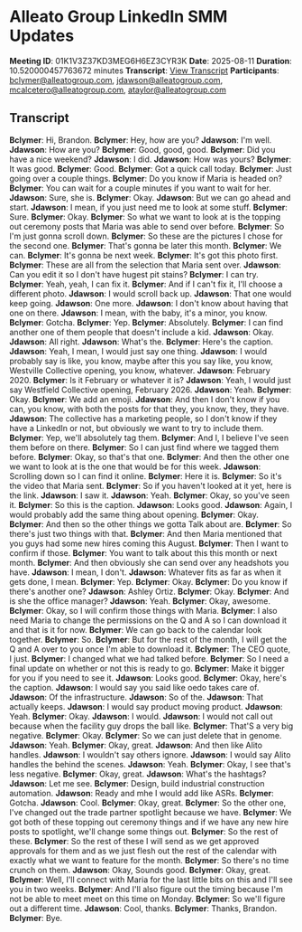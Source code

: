 # Alleato Group LinkedIn SMM Updates
**Meeting ID**: 01K1V3Z37KD3MEG6H6EZ3CYR3K
**Date**: 2025-08-11
**Duration**: 10.520000457763672 minutes
**Transcript**: [View Transcript](https://app.fireflies.ai/view/01K1V3Z37KD3MEG6H6EZ3CYR3K)
**Participants**: bclymer@alleatogroup.com, jdawson@alleatogroup.com, mcalcetero@alleatogroup.com, ataylor@alleatogroup.com

## Transcript
**Bclymer**: Hi, Brandon.
**Bclymer**: Hey, how are you?
**Jdawson**: I'm well.
**Jdawson**: How are you?
**Bclymer**: Good, good, good.
**Bclymer**: Did you have a nice weekend?
**Jdawson**: I did.
**Jdawson**: How was yours?
**Bclymer**: It was good.
**Bclymer**: Good.
**Bclymer**: Got a quick call today.
**Bclymer**: Just going over a couple things.
**Bclymer**: Do you know if Maria is headed on?
**Bclymer**: You can wait for a couple minutes if you want to wait for her.
**Jdawson**: Sure, she is.
**Bclymer**: Okay.
**Jdawson**: But we can go ahead and start.
**Jdawson**: I mean, if you just need me to look at some stuff.
**Bclymer**: Sure.
**Bclymer**: Okay.
**Bclymer**: So what we want to look at is the topping out ceremony posts that Maria was able to send over before.
**Bclymer**: So I'm just gonna scroll down.
**Bclymer**: So these are the pictures I chose for the second one.
**Bclymer**: That's gonna be later this month.
**Bclymer**: We can.
**Bclymer**: It's gonna be next week.
**Bclymer**: It's got this photo first.
**Bclymer**: These are all from the selection that Maria sent over.
**Jdawson**: Can you edit it so I don't have hugest pit stains?
**Bclymer**: I can try.
**Bclymer**: Yeah, yeah, I can fix it.
**Bclymer**: And if I can't fix it, I'll choose a different photo.
**Jdawson**: I would scroll back up.
**Jdawson**: That one would keep going.
**Jdawson**: One more.
**Jdawson**: I don't know about having that one on there.
**Jdawson**: I mean, with the baby, it's a minor, you know.
**Bclymer**: Gotcha.
**Bclymer**: Yep.
**Bclymer**: Absolutely.
**Bclymer**: I can find another one of them people that doesn't include a kid.
**Jdawson**: Okay.
**Jdawson**: All right.
**Jdawson**: What's the.
**Bclymer**: Here's the caption.
**Jdawson**: Yeah, I mean, I would just say one thing.
**Jdawson**: I would probably say is like, you know, maybe after this you say like, you know, Westville Collective opening, you know, whatever.
**Jdawson**: February 2020.
**Bclymer**: Is it February or whatever it is?
**Jdawson**: Yeah, I would just say Westfield Collective opening, February 2026.
**Jdawson**: Yeah.
**Bclymer**: Okay.
**Bclymer**: We add an emoji.
**Jdawson**: And then I don't know if you can, you know, with both the posts for that they, you know, they, they have.
**Jdawson**: The collective has a marketing people, so I don't know if they have a LinkedIn or not, but obviously we want to try to include them.
**Bclymer**: Yep, we'll absolutely tag them.
**Bclymer**: And I, I believe I've seen them before on there.
**Bclymer**: So I can just find where we tagged them before.
**Bclymer**: Okay, so that's that one.
**Bclymer**: And then the other one we want to look at is the one that would be for this week.
**Jdawson**: Scrolling down so I can find it online.
**Bclymer**: Here it is.
**Bclymer**: So it's the video that Maria sent.
**Bclymer**: So if you haven't looked at it yet, here is the link.
**Jdawson**: I saw it.
**Jdawson**: Yeah.
**Bclymer**: Okay, so you've seen it.
**Bclymer**: So this is the caption.
**Jdawson**: Looks good.
**Jdawson**: Again, I would probably add the same thing about opening.
**Bclymer**: Okay.
**Bclymer**: And then so the other things we gotta Talk about are.
**Bclymer**: So there's just two things with that.
**Bclymer**: And then Maria mentioned that you guys had some new hires coming this August.
**Bclymer**: Then I want to confirm if those.
**Bclymer**: You want to talk about this this month or next month.
**Bclymer**: And then obviously she can send over any headshots you have.
**Jdawson**: I mean, I don't.
**Jdawson**: Whatever fits as far as when it gets done, I mean.
**Bclymer**: Yep.
**Bclymer**: Okay.
**Bclymer**: Do you know if there's another one?
**Jdawson**: Ashley Ortiz.
**Bclymer**: Okay.
**Bclymer**: And is she the office manager?
**Jdawson**: Yeah.
**Bclymer**: Okay, awesome.
**Bclymer**: Okay, so I will confirm those things with Maria.
**Bclymer**: I also need Maria to change the permissions on the Q and A so I can download it and that is it for now.
**Bclymer**: We can go back to the calendar look together.
**Bclymer**: So.
**Bclymer**: But for the rest of the month, I will get the Q and A over to you once I'm able to download it.
**Bclymer**: The CEO quote, I just.
**Bclymer**: I changed what we had talked before.
**Bclymer**: So I need a final update on whether or not this is ready to go.
**Bclymer**: Make it bigger for you if you need to see it.
**Jdawson**: Looks good.
**Bclymer**: Okay, here's the caption.
**Jdawson**: I would say you said like oedo takes care of.
**Jdawson**: Of the infrastructure.
**Jdawson**: So of the.
**Jdawson**: That actually keeps.
**Jdawson**: I would say product moving product.
**Jdawson**: Yeah.
**Bclymer**: Okay.
**Jdawson**: I would.
**Jdawson**: I would not call out because when the facility guy drops the ball like.
**Bclymer**: That'S a very big negative.
**Bclymer**: Okay.
**Bclymer**: So we can just delete that in genome.
**Jdawson**: Yeah.
**Bclymer**: Okay, great.
**Jdawson**: And then like Alito handles.
**Jdawson**: I wouldn't say others ignore.
**Jdawson**: I would say Alito handles the behind the scenes.
**Jdawson**: Yeah.
**Bclymer**: Okay, I see that's less negative.
**Bclymer**: Okay, great.
**Jdawson**: What's the hashtags?
**Jdawson**: Let me see.
**Bclymer**: Design, build industrial construction automation.
**Jdawson**: Ready and mhe I would add like ASRs.
**Bclymer**: Gotcha.
**Jdawson**: Cool.
**Bclymer**: Okay, great.
**Bclymer**: So the other one, I've changed out the trade partner spotlight because we have.
**Bclymer**: We got both of these topping out ceremony things and if we have any new hire posts to spotlight, we'll change some things out.
**Bclymer**: So the rest of these.
**Bclymer**: So the rest of these I will send as we get approved approvals for them and as we just flesh out the rest of the calendar with exactly what we want to feature for the month.
**Bclymer**: So there's no time crunch on them.
**Jdawson**: Okay, Sounds good.
**Bclymer**: Okay, great.
**Bclymer**: Well, I'll connect with Maria for the last little bits on this and I'll see you in two weeks.
**Bclymer**: And I'll also figure out the timing because I'm not be able to meet meet on this time on Monday.
**Bclymer**: So we'll figure out a different time.
**Jdawson**: Cool, thanks.
**Bclymer**: Thanks, Brandon.
**Bclymer**: Bye.